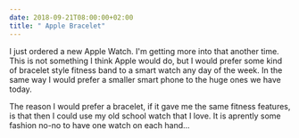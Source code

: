 ```yaml
---
date: 2018-09-21T08:00:00+02:00
title: " Apple Bracelet"
---
```



I just ordered a new Apple Watch. I'm getting more into that another time. This is not something I think Apple would do, but I would prefer some kind of bracelet style fitness band to a smart watch any day of the week. In the same way I would prefer a smaller smart phone to the huge ones we have today.

The reason I would prefer a bracelet, if it gave me the same fitness features, is that then I could use my old school watch that I love. It is aprently some fashion no-no to have one watch on each hand...

